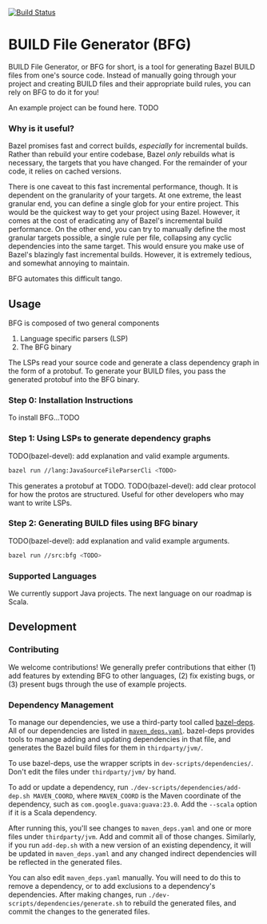 [![Build Status](https://ci.bazel.io/buildStatus/icon?job=BUILD_file_generator)](https://ci.bazel.io/job/BUILD_file_generator)

# BUILD File Generator (BFG)

BUILD File Generator, or BFG for short, is a tool for generating Bazel BUILD files from one's source code. Instead of manually going through your project and creating BUILD files and their appropriate build rules, you can rely on BFG to do it for you! 

An example project can be found here. TODO

### Why is it useful?

Bazel promises fast and correct builds, _especially_ for incremental builds. Rather than rebuild your entire codebase, Bazel _only_ rebuilds what is necessary, the targets that you have changed. For the remainder of your code, it relies on cached versions. 

There is one caveat to this fast incremental performance, though. It is dependent on the granularity of your targets. At one extreme, the least granular end, you can define a single glob for your entire project. This would be the quickest way to get your project using Bazel. However, it comes at the cost of eradicating any of Bazel's incremental build performance. On the other end, you can try to manually define the most granular targets possible, a single rule per file, collapsing any cyclic dependencies into the same target. This would ensure you make use of Bazel's blazingly fast incremental builds. However, it is extremely tedious, and somewhat annoying to maintain.

BFG automates this difficult tango.

## Usage

BFG is composed of two general components

1. Language specific parsers (LSP)
2. The BFG binary

The LSPs read your source code and generate a class dependency graph in the form of a protobuf. To generate your BUILD files, you pass the generated protobuf into the BFG binary.

### Step 0: Installation Instructions

To install BFG...TODO

### Step 1: Using LSPs to generate dependency graphs

TODO(bazel-devel): add explanation and valid example arguments.

```bash
bazel run //lang:JavaSourceFileParserCli <TODO>
```

This generates a protobuf at TODO.
TODO(bazel-devel): add clear protocol for how the protos are structured. Useful for other developers who may want to write LSPs.

### Step 2: Generating BUILD files using BFG binary

TODO(bazel-devel): add explanation and valid example arguments.

```bash
bazel run //src:bfg <TODO>
```

### Supported Languages

We currently support Java projects. The next language on our roadmap is Scala.

## Development

### Contributing

We welcome contributions! We generally prefer contributions that either (1) add features by extending BFG to other languages, (2) fix existing bugs, or (3) present bugs through the use of example projects.

### Dependency Management

To manage our dependencies, we use a third-party tool called [bazel-deps](https://github.com/johnynek/bazel-deps). All of our dependencies are listed in
[`maven_deps.yaml`](maven_deps.yaml). bazel-deps provides tools to manage
adding and updating dependencies in that file, and generates the Bazel build
files for them in `thirdparty/jvm/`.

To use bazel-deps, use the wrapper scripts in `dev-scripts/dependencies/`. Don't
edit the files under `thirdparty/jvm/` by hand.

To add or update a dependency, run `./dev-scripts/dependencies/add-dep.sh MAVEN_COORD`,
where `MAVEN_COORD` is the Maven coordinate of the dependency, such as `com.google.guava:guava:23.0`.
Add the `--scala` option if it is a Scala dependency.

After running this, you'll see changes to `maven_deps.yaml` and one or more files
under `thirdparty/jvm`. Add and commit all of those changes. Similarly, if you
run `add-dep.sh` with a new version of an existing dependency, it will be updated
in `maven_deps.yaml` and any changed indirect dependencies will be reflected in
the generated files.

You can also edit `maven_deps.yaml` manually. You will need to do this to
remove a dependency, or to add exclusions to a dependency's dependencies. After
making changes, run `./dev-scripts/dependencies/generate.sh` to rebuild the
generated files, and commit the changes to the generated files.
